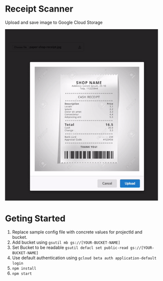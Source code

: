 # Receipt Scanner
Upload and save image to Google Cloud Storage

![Receipt Scanner Demo](screenplay.gif)

# Geting Started

1. Replace sample config file with concrete values for projectId and bucket.
2. Add bucket using `gsutil mb gs://[YOUR-BUCKET-NAME]`
3. Set Bucket to be readable `gsutil defacl set public-read gs://[YOUR-BUCKET-NAME]`
4. Use default authentication using `gcloud beta auth application-default login`
5. `npm install`
6. `npm start`
